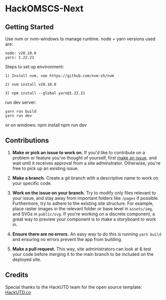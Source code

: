 # HackOMSCS-Next

## Getting Started

Use nvm or nvm-windows to manage runtime. node + yarn versions used are:
 
    node: v20.10.0
    yarn: 1.22.21

Steps to set up environment:

    1) Install nvm, see https://github.com/nvm-sh/nvm
    
    2) nvm install v20.10.0
    
    3) npm install --global yarn@1.22.21

run dev server:

    yarn run build
    yarn run dev

or on windows:
    npm install
    npm run dev

## Contributions

1. **Make or pick an issue to work on.** If you'd like to contribute on a problem or feature you've thought of yourself, first [make an issue](https://github.com/hackomscs/hackomscs-next), and wait until it receives approval from a site adminstrator. Otherwise, you're free to pick up an existing issue.

2. **Make a branch.** Create a git branch with a descriptive name to work on your specific code.

3. **Work on the issue on your branch.** Try to modify only files relevant to your issue, and stay away from important folders like `/pages` if possible. Furthermore, try to adhere to the existing site structure. For example, place raster images in the relevant folder or base level in `assets/img`, and SVGs in `public/svg`. If you're working on a discrete component, a great way to preview your component is to make a storyboard to work in.

4. **Ensure there are no errors.** An easy way to do this is running `yarn build` and ensuring no errors prevent the app from building.

5. **Make a pull request.** This way, site administrators can look at & test your code before merging it to the main branch to be included on the deployed site.

## Credits

Special thanks to the HackUTD team for the open source template: [HackUTD.co](https://hackutd.co/)
